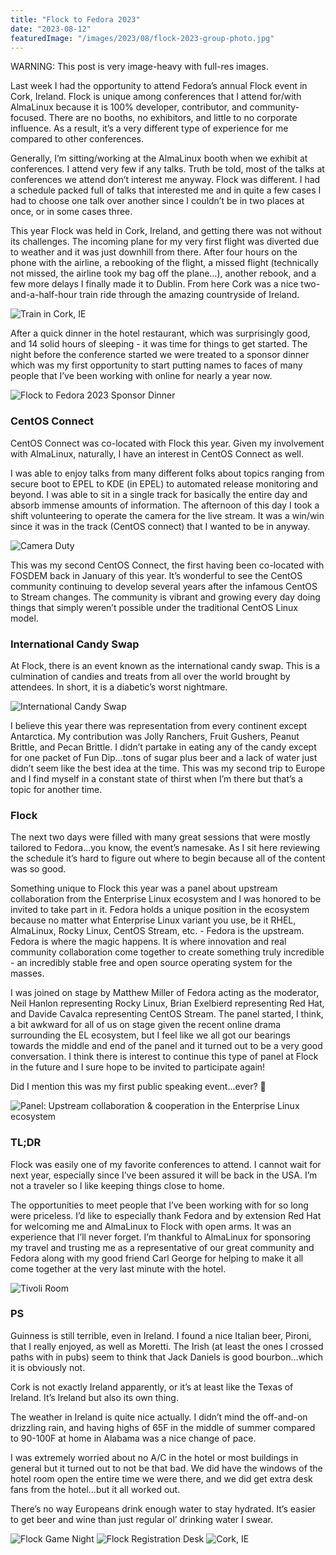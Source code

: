 ```yaml
---
title: "Flock to Fedora 2023"
date: "2023-08-12"
featuredImage: "/images/2023/08/flock-2023-group-photo.jpg"
---
```


WARNING: This post is very image-heavy with full-res images.

Last week I had the opportunity to attend Fedora’s annual Flock event in Cork, Ireland.  Flock is unique among conferences that I attend for/with AlmaLinux because it is 100% developer, contributor, and community-focused.  There are no booths, no exhibitors, and little to no corporate influence.  As a result, it’s a very different type of experience for me compared to other conferences.

Generally, I’m sitting/working at the AlmaLinux booth when we exhibit at conferences.  I attend very few if any talks. Truth be told, most of the talks at conferences we attend don’t interest me anyway.  Flock was different.  I had a schedule packed full of talks that interested me and in quite a few cases I had to choose one talk over another since I couldn’t be in two places at once, or in some cases three.

This year Flock was held in Cork, Ireland, and getting there was not without its challenges.  The incoming plane for my very first flight was diverted due to weather and it was just downhill from there.  After four hours on the phone with the airline, a rebooking of the flight, a missed flight (technically not missed, the airline took my bag off the plane…), another rebook, and a few more delays I finally made it to Dublin.  From here Cork was a nice two-and-a-half-hour train ride through the amazing countryside of Ireland.

![Train in Cork, IE](/images/2023/08/train-in-cork-ie.jpg)

After a quick dinner in the hotel restaurant, which was surprisingly good, and 14 solid hours of sleeping - it was time for things to get started.  The night before the conference started we were treated to a sponsor dinner which was my first opportunity to start putting names to faces of many people that I’ve been working with online for nearly a year now.

![Flock to Fedora 2023 Sponsor Dinner](/images/2023/08/flocktofedora_sponsor_dinner.jpg)

### **CentOS Connect**
CentOS Connect was co-located with Flock this year.  Given my involvement with AlmaLinux, naturally, I have an interest in CentOS Connect as well.

I was able to enjoy talks from many different folks about topics ranging from secure boot to EPEL to KDE (in EPEL) to automated release monitoring and beyond.  I was able to sit in a single track for basically the entire day and absorb immense amounts of information.  The afternoon of this day I took a shift volunteering to operate the camera for the live stream.  It was a win/win since it was in the track (CentOS connect) that I wanted to be in anyway.

![Camera Duty](/images/2023/08/camera_duty.jpg)

This was my second CentOS Connect, the first having been co-located with FOSDEM back in January of this year.  It’s wonderful to see the CentOS community continuing to develop several years after the infamous CentOS to Stream changes.  The community is vibrant and growing every day doing things that simply weren’t possible under the traditional CentOS Linux model.

### **International Candy Swap**
At Flock, there is an event known as the international candy swap.  This is a culmination of candies and treats from all over the world brought by attendees.  In short, it is a diabetic’s worst nightmare.

![International Candy Swap](/images/2023/08/flock_candy_swap.jpg)

I believe this year there was representation from every continent except Antarctica.  My contribution was Jolly Ranchers, Fruit Gushers, Peanut Brittle, and Pecan Brittle.  I didn’t partake in eating any of the candy except for one packet of Fun Dip…tons of sugar plus beer and a lack of water just didn’t seem like the best idea at the time.  This was my second trip to Europe and I find myself in a constant state of thirst when I’m there but that’s a topic for another time.

### **Flock**
The next two days were filled with many great sessions that were mostly tailored to Fedora…you know, the event’s namesake.  As I sit here reviewing the schedule it’s hard to figure out where to begin because all of the content was so good.

Something unique to Flock this year was a panel about upstream collaboration from the Enterprise Linux ecosystem and I was honored to be invited to take part in it.  Fedora holds a unique position in the ecosystem because no matter what Enterprise Linux variant you use, be it RHEL, AlmaLinux, Rocky Linux, CentOS Stream, etc. - Fedora is the upstream.  Fedora is where the magic happens.  It is where innovation and real community collaboration come together to create something truly incredible - an incredibly stable free and open source operating system for the masses.

I was joined on stage by Matthew Miller of Fedora acting as the moderator, Neil Hanlon representing Rocky Linux, Brian Exelbierd representing Red Hat, and Davide Cavalca representing CentOS Stream.  The panel started, I think, a bit awkward for all of us on stage given the recent online drama surrounding the EL ecosystem, but I feel like we all got our bearings towards the middle and end of the panel and it turned out to be a very good conversation.  I think there is interest to continue this type of panel at Flock in the future and I sure hope to be invited to participate again!

Did I mention this was my first public speaking event…ever? 🙂


![Panel: Upstream collaboration & cooperation in the Enterprise Linux ecosystem](/images/2023/08/el-panel.jpg)

### **TL;DR**
Flock was easily one of my favorite conferences to attend.  I cannot wait for next year, especially since I’ve been assured it will be back in the USA.  I’m not a traveler so I like keeping things close to home.

The opportunities to meet people that I’ve been working with for so long were priceless.  I’d like to especially thank Fedora and by extension Red Hat for welcoming me and AlmaLinux to Flock with open arms.  It was an experience that I’ll never forget.  I’m thankful to AlmaLinux for sponsoring my travel and trusting me as a representative of our great community and Fedora along with my good friend Carl George for helping to make it all come together at the very last minute with the hotel.

![Tivoli Room](/images/2023/08/tivoli_room.jpg)

### **PS**
Guinness is still terrible, even in Ireland.  I found a nice Italian beer, Pironi, that I really enjoyed, as well as Moretti.  The Irish (at least the ones I crossed paths with in pubs) seem to think that Jack Daniels is good bourbon…which it is obviously not.

Cork is not exactly Ireland apparently, or it’s at least like the Texas of Ireland.  It’s Ireland but also its own thing.

The weather in Ireland is quite nice actually.  I didn’t mind the off-and-on drizzling rain, and having highs of 65F in the middle of summer compared to 90-100F at home in Alabama was a nice change of pace.

I was extremely worried about no A/C in the hotel or most buildings in general but it turned out to not be that bad.  We did have the windows of the hotel room open the entire time we were there, and we did get extra desk fans from the hotel…but it all worked out.

There’s no way Europeans drink enough water to stay hydrated.  It’s easier to get beer and wine than just regular ol’ drinking water I swear.

![Flock Game Night](/images/2023/08/flock_game_night.jpg)
![Flock Registration Desk](/images/2023/08/flock-2023-registration.jpg)
![Cork, IE](/images/2023/08/cork_ie.jpg)
